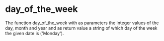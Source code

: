 # day_of_the_week
The function day_of_the_week with as parameters the integer values of the day, month and year and as return value a string of which day of the week the given date is ('Monday'). 
